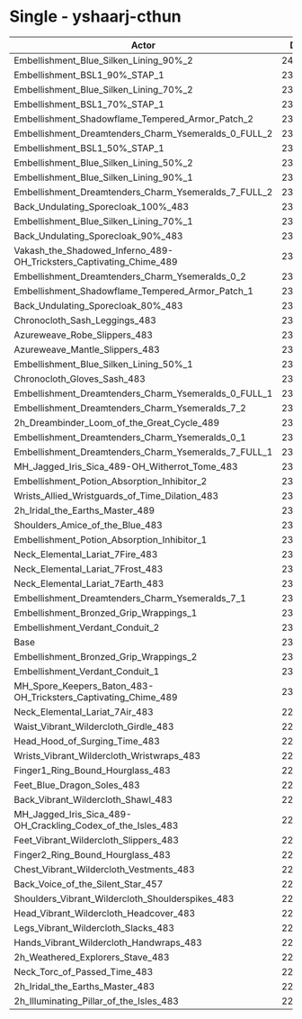 # Single - yshaarj-cthun
| Actor | DPS | Increase |
|---|:---:|:---:|
|Embellishment_Blue_Silken_Lining_90%_2|240936|4.63%|
|Embellishment_BSL1_90%_STAP_1|239344|3.94%|
|Embellishment_Blue_Silken_Lining_70%_2|238578|3.60%|
|Embellishment_BSL1_70%_STAP_1|238264|3.47%|
|Embellishment_Shadowflame_Tempered_Armor_Patch_2|237347|3.07%|
|Embellishment_Dreamtenders_Charm_Ysemeralds_0_FULL_2|237023|2.93%|
|Embellishment_BSL1_50%_STAP_1|236908|2.88%|
|Embellishment_Blue_Silken_Lining_50%_2|236186|2.57%|
|Embellishment_Blue_Silken_Lining_90%_1|235930|2.45%|
|Embellishment_Dreamtenders_Charm_Ysemeralds_7_FULL_2|235686|2.35%|
|Back_Undulating_Sporecloak_100%_483|234764|1.95%|
|Embellishment_Blue_Silken_Lining_70%_1|234693|1.92%|
|Back_Undulating_Sporecloak_90%_483|234242|1.72%|
|Vakash_the_Shadowed_Inferno_489-OH_Tricksters_Captivating_Chime_489|234186|1.70%|
|Embellishment_Dreamtenders_Charm_Ysemeralds_0_2|233819|1.54%|
|Embellishment_Shadowflame_Tempered_Armor_Patch_1|233762|1.51%|
|Back_Undulating_Sporecloak_80%_483|233680|1.48%|
|Chronocloth_Sash_Leggings_483|233592|1.44%|
|Azureweave_Robe_Slippers_483|233477|1.39%|
|Azureweave_Mantle_Slippers_483|233325|1.32%|
|Embellishment_Blue_Silken_Lining_50%_1|233280|1.30%|
|Chronocloth_Gloves_Sash_483|233238|1.29%|
|Embellishment_Dreamtenders_Charm_Ysemeralds_0_FULL_1|233191|1.27%|
|Embellishment_Dreamtenders_Charm_Ysemeralds_7_2|232917|1.15%|
|2h_Dreambinder_Loom_of_the_Great_Cycle_489|232241|0.85%|
|Embellishment_Dreamtenders_Charm_Ysemeralds_0_1|231821|0.67%|
|Embellishment_Dreamtenders_Charm_Ysemeralds_7_FULL_1|231758|0.64%|
|MH_Jagged_Iris_Sica_489-OH_Witherrot_Tome_483|231455|0.51%|
|Embellishment_Potion_Absorption_Inhibitor_2|231295|0.44%|
|Wrists_Allied_Wristguards_of_Time_Dilation_483|231101|0.36%|
|2h_Iridal_the_Earths_Master_489|230935|0.29%|
|Shoulders_Amice_of_the_Blue_483|230867|0.26%|
|Embellishment_Potion_Absorption_Inhibitor_1|230780|0.22%|
|Neck_Elemental_Lariat_7Fire_483|230740|0.20%|
|Neck_Elemental_Lariat_7Frost_483|230659|0.17%|
|Neck_Elemental_Lariat_7Earth_483|230590|0.14%|
|Embellishment_Dreamtenders_Charm_Ysemeralds_7_1|230557|0.12%|
|Embellishment_Bronzed_Grip_Wrappings_1|230309|0.01%|
|Embellishment_Verdant_Conduit_2|230279|0.00%|
|Base|230277|0.00%|
|Embellishment_Bronzed_Grip_Wrappings_2|230249|-0.01%|
|Embellishment_Verdant_Conduit_1|230218|-0.03%|
|MH_Spore_Keepers_Baton_483-OH_Tricksters_Captivating_Chime_489|230038|-0.10%|
|Neck_Elemental_Lariat_7Air_483|229631|-0.28%|
|Waist_Vibrant_Wildercloth_Girdle_483|229394|-0.38%|
|Head_Hood_of_Surging_Time_483|229383|-0.39%|
|Wrists_Vibrant_Wildercloth_Wristwraps_483|229383|-0.39%|
|Finger1_Ring_Bound_Hourglass_483|229311|-0.42%|
|Feet_Blue_Dragon_Soles_483|229224|-0.46%|
|Back_Vibrant_Wildercloth_Shawl_483|229136|-0.50%|
|MH_Jagged_Iris_Sica_489-OH_Crackling_Codex_of_the_Isles_483|228962|-0.57%|
|Feet_Vibrant_Wildercloth_Slippers_483|228934|-0.58%|
|Finger2_Ring_Bound_Hourglass_483|228894|-0.60%|
|Chest_Vibrant_Wildercloth_Vestments_483|228882|-0.61%|
|Back_Voice_of_the_Silent_Star_457|228541|-0.75%|
|Shoulders_Vibrant_Wildercloth_Shoulderspikes_483|228510|-0.77%|
|Head_Vibrant_Wildercloth_Headcover_483|228433|-0.80%|
|Legs_Vibrant_Wildercloth_Slacks_483|228358|-0.83%|
|Hands_Vibrant_Wildercloth_Handwraps_483|228247|-0.88%|
|2h_Weathered_Explorers_Stave_483|227498|-1.21%|
|Neck_Torc_of_Passed_Time_483|227461|-1.22%|
|2h_Iridal_the_Earths_Master_483|227134|-1.36%|
|2h_Illuminating_Pillar_of_the_Isles_483|226679|-1.56%|
